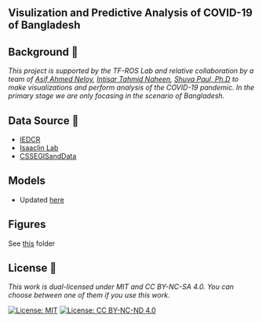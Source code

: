 ## Visulization and Predictive Analysis of COVID-19 of Bangladesh

## Background 🚀

_This project is supported by the *TF-ROS Lab* and relative collaboration by a team of *[Asif Ahmed Neloy](https://aaneloy.netlify.app/)*, *[Intisar Tahmid Naheen](http://ece.northsouth.edu/people/mr-intisar-tahmid-naheen/)*, *[Shuva Paul, Ph.D](https://sites.google.com/view/shuvapaul/home)* to make visualizations and perform analysis of the COVID-19 pandemic. In the primary stage we are only focasing in the scenario of Bangladesh._

## Data Source 📖

* [IEDCR](https://iedcr.gov.bd/website/images/files/)
* [Isaaclin Lab](https://lab.isaaclin.cn/nCoV/api/area?latest=1)
* [CSSEGISandData](https://raw.githubusercontent.com/CSSEGISandData/COVID-19)


## Models
* Updated [here](https://github.com/NeloyNSU/Predictive-Analysis-of-COVID-19/blob/master/Models/Main_Model_updated.ipynb)

## Figures
See [this](https://github.com/TF-ROS-Lab/Predictive-Analysis-of-COVID-19/tree/master/Figures) folder


## License 📄
_This work is dual-licensed under MIT and CC BY-NC-SA 4.0. You can choose between one of them if you use this work._

[![License: MIT](https://img.shields.io/badge/License-MIT-yellow.svg)](https://opensource.org/licenses/MIT) [![License: CC BY-NC-ND 4.0](https://img.shields.io/badge/License-CC%20BY--NC--ND%204.0-lightgrey.svg)](https://creativecommons.org/licenses/by-nc-nd/4.0/)


